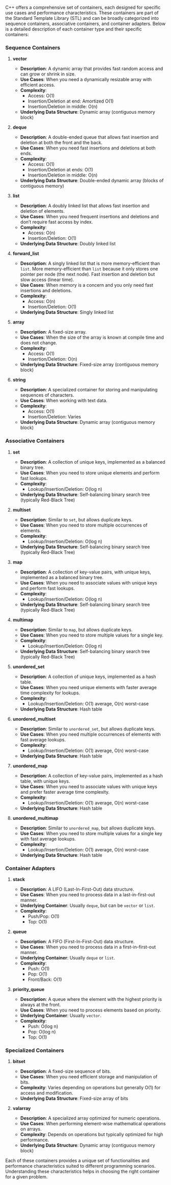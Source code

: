 C++ offers a comprehensive set of containers, each designed for specific use cases and performance characteristics. These containers are part of the Standard Template Library (STL) and can be broadly categorized into sequence containers, associative containers, and container adapters. Below is a detailed description of each container type and their specific containers:

### Sequence Containers

1. **vector**
   - **Description**: A dynamic array that provides fast random access and can grow or shrink in size.
   - **Use Cases**: When you need a dynamically resizable array with efficient access.
   - **Complexity**:
     - Access: O(1)
     - Insertion/Deletion at end: Amortized O(1)
     - Insertion/Deletion in middle: O(n)
   - **Underlying Data Structure**: Dynamic array (contiguous memory block)

2. **deque**
   - **Description**: A double-ended queue that allows fast insertion and deletion at both the front and the back.
   - **Use Cases**: When you need fast insertions and deletions at both ends.
   - **Complexity**:
     - Access: O(1)
     - Insertion/Deletion at ends: O(1)
     - Insertion/Deletion in middle: O(n)
   - **Underlying Data Structure**: Double-ended dynamic array (blocks of contiguous memory)

3. **list**
   - **Description**: A doubly linked list that allows fast insertion and deletion of elements.
   - **Use Cases**: When you need frequent insertions and deletions and don’t require fast access by index.
   - **Complexity**:
     - Access: O(n)
     - Insertion/Deletion: O(1)
   - **Underlying Data Structure**: Doubly linked list

4. **forward_list**
   - **Description**: A singly linked list that is more memory-efficient than `list`. More memory-efficient than `list` because it only stores one pointer per node (the next node). Fast insertion and deletion but slow access (linear time).
   - **Use Cases**: When memory is a concern and you only need fast insertions and deletions.
   - **Complexity**:
     - Access: O(n)
     - Insertion/Deletion: O(1)
   - **Underlying Data Structure**: Singly linked list

5. **array**
   - **Description**: A fixed-size array.
   - **Use Cases**: When the size of the array is known at compile time and does not change.
   - **Complexity**:
     - Access: O(1)
     - Insertion/Deletion: O(n)
   - **Underlying Data Structure**: Fixed-size array (contiguous memory block)

6. **string**
   - **Description**: A specialized container for storing and manipulating sequences of characters.
   - **Use Cases**: When working with text data.
   - **Complexity**:
     - Access: O(1)
     - Insertion/Deletion: Varies
   - **Underlying Data Structure**: Dynamic array (contiguous memory block)

### Associative Containers

1. **set**
   - **Description**: A collection of unique keys, implemented as a balanced binary tree.
   - **Use Cases**: When you need to store unique elements and perform fast lookups.
   - **Complexity**:
     - Lookup/Insertion/Deletion: O(log n)
   - **Underlying Data Structure**: Self-balancing binary search tree (typically Red-Black Tree)

2. **multiset**
   - **Description**: Similar to `set`, but allows duplicate keys.
   - **Use Cases**: When you need to store multiple occurrences of elements.
   - **Complexity**:
     - Lookup/Insertion/Deletion: O(log n)
   - **Underlying Data Structure**: Self-balancing binary search tree (typically Red-Black Tree)

3. **map**
   - **Description**: A collection of key-value pairs, with unique keys, implemented as a balanced binary tree.
   - **Use Cases**: When you need to associate values with unique keys and perform fast lookups.
   - **Complexity**:
     - Lookup/Insertion/Deletion: O(log n)
   - **Underlying Data Structure**: Self-balancing binary search tree (typically Red-Black Tree)

4. **multimap**
   - **Description**: Similar to `map`, but allows duplicate keys.
   - **Use Cases**: When you need to store multiple values for a single key.
   - **Complexity**:
     - Lookup/Insertion/Deletion: O(log n)
   - **Underlying Data Structure**: Self-balancing binary search tree (typically Red-Black Tree)

5. **unordered_set**
   - **Description**: A collection of unique keys, implemented as a hash table.
   - **Use Cases**: When you need unique elements with faster average time complexity for lookups.
   - **Complexity**:
     - Lookup/Insertion/Deletion: O(1) average, O(n) worst-case
   - **Underlying Data Structure**: Hash table

6. **unordered_multiset**
   - **Description**: Similar to `unordered_set`, but allows duplicate keys.
   - **Use Cases**: When you need multiple occurrences of elements with fast average lookups.
   - **Complexity**:
     - Lookup/Insertion/Deletion: O(1) average, O(n) worst-case
   - **Underlying Data Structure**: Hash table

7. **unordered_map**
   - **Description**: A collection of key-value pairs, implemented as a hash table, with unique keys.
   - **Use Cases**: When you need to associate values with unique keys and prefer faster average time complexity.
   - **Complexity**:
     - Lookup/Insertion/Deletion: O(1) average, O(n) worst-case
   - **Underlying Data Structure**: Hash table

8. **unordered_multimap**
   - **Description**: Similar to `unordered_map`, but allows duplicate keys.
   - **Use Cases**: When you need to store multiple values for a single key with fast average lookups.
   - **Complexity**:
     - Lookup/Insertion/Deletion: O(1) average, O(n) worst-case
   - **Underlying Data Structure**: Hash table

### Container Adapters

1. **stack**
   - **Description**: A LIFO (Last-In-First-Out) data structure.
   - **Use Cases**: When you need to process data in a last-in-first-out manner.
   - **Underlying Container**: Usually `deque`, but can be `vector` or `list`.
   - **Complexity**:
     - Push/Pop: O(1)
     - Top: O(1)

2. **queue**
   - **Description**: A FIFO (First-In-First-Out) data structure.
   - **Use Cases**: When you need to process data in a first-in-first-out manner.
   - **Underlying Container**: Usually `deque` or `list`.
   - **Complexity**:
     - Push: O(1)
     - Pop: O(1)
     - Front/Back: O(1)

3. **priority_queue**
   - **Description**: A queue where the element with the highest priority is always at the front.
   - **Use Cases**: When you need to process elements based on priority.
   - **Underlying Container**: Usually `vector`.
   - **Complexity**:
     - Push: O(log n)
     - Pop: O(log n)
     - Top: O(1)

### Specialized Containers

1. **bitset**
   - **Description**: A fixed-size sequence of bits.
   - **Use Cases**: When you need efficient storage and manipulation of bits.
   - **Complexity**: Varies depending on operations but generally O(1) for access and modification.
   - **Underlying Data Structure**: Fixed-size array of bits

2. **valarray**
   - **Description**: A specialized array optimized for numeric operations.
   - **Use Cases**: When performing element-wise mathematical operations on arrays.
   - **Complexity**: Depends on operations but typically optimized for high performance.
   - **Underlying Data Structure**: Dynamic array (contiguous memory block)

Each of these containers provides a unique set of functionalities and performance characteristics suited to different programming scenarios. Understanding these characteristics helps in choosing the right container for a given problem.
